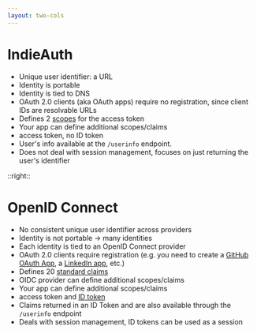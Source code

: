 ```yaml
---
layout: two-cols
---
```


# IndieAuth

- <span class="color:accent">Unique user identifier</span>: a URL
- Identity is <span class="color:accent">portable</span>
- Identity is tied to DNS
- OAuth 2.0 clients (aka OAuth apps) require no registration, since client IDs are resolvable URLs
- Defines 2 [scopes](https://indieweb.org/scope#IndieAuth_Scopes) for the access token
- Your app can define additional scopes/claims
- access token, no ID token
- User's info available at the `/userinfo` endpoint.
- Does not deal with session management, focuses on just returning the user's identifier

::right::

# OpenID Connect

- <span class="color:accent">No</span> consistent <span class="color:accent">unique user identifier</span> across providers
- Identity is <span class="color:accent">not portable</span> → many identities
- Each identity is tied to an OpenID Connect provider
- OAuth 2.0 clients require registration (e.g. you need to create a [GitHub OAuth App](https://docs.github.com/en/apps/oauth-apps/building-oauth-apps/creating-an-oauth-app), a [LinkedIn app](https://www.linkedin.com/developers/apps/new), etc.)
- Defines 20 [standard claims](https://openid.net/specs/openid-connect-core-1_0.html#StandardClaims)
- OIDC provider can define additional scopes/claims
- Your app can define additional scopes/claims
- access token and [ID token](https://openid.net/specs/openid-connect-core-1_0.html#IDToken)
- Claims returned in an ID Token and are also available through the `/userinfo` endpoint
- Deals with session management, ID tokens can be used as a session

<!--
## OpenID Connect identities are not portable

OIDC provider can define additional scopes/claims

E.g. [OAuth 2.0 Scopes for Google APIs](https://developers.google.com/identity/protocols/oauth2/scopes)

OpenID Connect is an authentication protocol built on OAuth 2.0, that in practice is not implemented to provide open (portable) identifiers across systems, nor does it have anything to do with OpenID (1 or 2) except in name, but instead, identities are tied to a specific identity provider.

https://indieweb.org/OpenID_Connect

Google is an OpenID Connect provider, so every Google account is an OpenID Connect identity. However, that identity is tied to Google, and there is no way to move it to a new provider to reuse it later.

https://indieweb.org/How_is_IndieAuth_different_from_OpenID_Connect

## Scope vs Claim

Scope: high-level permission or access group that a client can request. Each scope typically allows access to a set of claims.

Claim: specific piece of information about the user. Claims are grouped under scopes, but they are more granular.

For instance, the profile scope might include claims such as name, family_name, given_name, and profile.
-->
